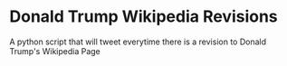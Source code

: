 # Donald Trump Wikipedia Revisions

A python script that will tweet everytime there is a revision to Donald Trump's Wikipedia Page
